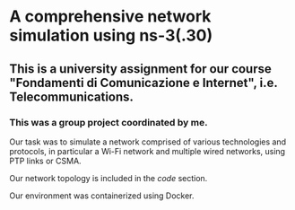 # A comprehensive network simulation using ns-3(.30)
## This is a university assignment for our course "Fondamenti di Comunicazione e Internet", i.e. Telecommunications. 
### This was a group project coordinated by me.
Our task was to simulate a network comprised of various technologies and protocols, in particular a Wi-Fi network and multiple wired networks, using PTP links or
CSMA.

Our network topology is included in the _code_ section. 

Our environment was containerized using Docker.
